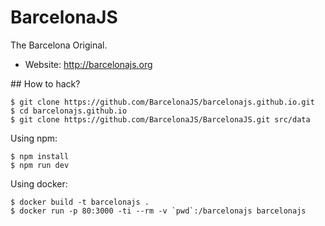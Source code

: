# BarcelonaJS

The Barcelona Original.

* Website: http://barcelonajs.org

## How to hack?

```
$ git clone https://github.com/BarcelonaJS/barcelonajs.github.io.git
$ cd barcelonajs.github.io
$ git clone https://github.com/BarcelonaJS/BarcelonaJS.git src/data
```

Using npm:

```
$ npm install
$ npm run dev
```


Using docker:

```
$ docker build -t barcelonajs .
$ docker run -p 80:3000 -ti --rm -v `pwd`:/barcelonajs barcelonajs
```
